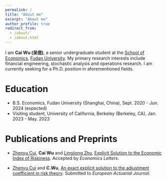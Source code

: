 ```yaml
---
permalink: /
title: "About me"
excerpt: "About me"
author_profile: true
redirect_from: 
  - /about/
  - /about.html
---
```


I am **Cai Wu (吴偲)**, a senior undergraduate student at the [School of Economics](https://econ.fudan.edu.cn/en/), [Fudan University](https://www.fudan.edu.cn/en/). My primary research interests include financial engineering, stochastic analysis and operations research. I am currently seeking for a Ph.D. position in aforementioned fields.

Education
======
* B.S. Economics, Fudan University (Shanghai, China), Sept. 2020 - Jun. 2024 (expected)
* Visiting student, University of California, Berkeley (Berkeley, CA), Jan. 2023 - May. 2023

Publications and Preprints
======
* [Zhenyu Cui](https://sites.google.com/site/zhenyucui86/home?authuser=0), **Cai Wu** and [Lingjiong Zhu](https://sites.google.com/view/lingjiongzhu/home?authuser=0), [Explicit Solution to the Economic Index of Riskiness](https://www.researchgate.net/publication/373220541_Explicit_Solution_to_the_Economic_Index_of_Riskiness). Accepted by _Economics Letters_. 

* [Zhenyu Cui](https://sites.google.com/site/zhenyucui86/home?authuser=0) and **C.Wu**, [An exact explicit solution to the adjustment coefficient in risk theory](https://www.researchgate.net/publication/373191492_An_exact_explicit_solution_to_the_adjustment_coefficient_in_risk_theory). Submitted to _European Actuarial Journal_.